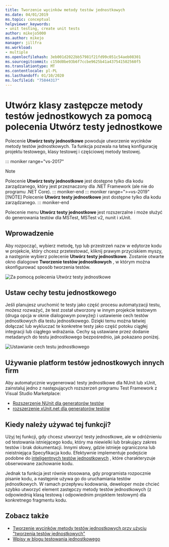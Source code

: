 ```yaml
---
title: Tworzenie wycinków metody testów jednostkowych
ms.date: 04/01/2019
ms.topic: conceptual
helpviewer_keywords:
- unit testing, create unit tests
author: mikejo5000
ms.author: mikejo
manager: jillfra
ms.workload:
- multiple
ms.openlocfilehash: 3eb001d2022bb57981f21fd99c051c54aeb08301
ms.sourcegitcommit: c150d0be93b6f7ccbe9625b41a437541502560f5
ms.translationtype: MT
ms.contentlocale: pl-PL
ms.lasthandoff: 01/10/2020
ms.locfileid: "75844317"
---
```

# <a name="create-unit-test-method-stubs-with-the-create-unit-tests-command"></a>Utwórz klasy zastępcze metody testów jednostkowych za pomocą polecenia Utwórz testy jednostkowe

Polecenie **Utwórz testy jednostkowe** powoduje utworzenie wycinków metody testów jednostkowych. Ta funkcja pozwala na łatwą konfigurację projektu testowego, klasy testowej i częściowej metody testowej.

::: moniker range="vs-2017"
> [!NOTE]
> Polecenie **Utwórz testy jednostkowe** jest dostępne tylko dla kodu zarządzanego, który jest przeznaczony dla .NET Framework (ale nie do programu .NET Core).
::: moniker-end
::: moniker range=">=vs-2019"
> [!NOTE]
> Polecenie **Utwórz testy jednostkowe** jest dostępne tylko dla kodu zarządzanego.
::: moniker-end

Polecenie menu **Utwórz testy jednostkowe** jest rozszerzalne i może służyć do generowania testów dla MSTest, MSTest v2, nunit i xUnit.

## <a name="get-started"></a>Wprowadzenie

Aby rozpocząć, wybierz metodę, typ lub przestrzeń nazw w edytorze kodu w projekcie, który chcesz przetestować, kliknij prawym przyciskiem myszy, a następnie wybierz polecenie **Utwórz testy jednostkowe**. Zostanie otwarte okno dialogowe **Tworzenie testów jednostkowych** , w którym można skonfigurować sposób tworzenia testów.

![Za pomocą polecenia Utwórz testy jednostkowe](media/createunittestcommand.png)

## <a name="set-unit-test-traits"></a>Ustaw cechy testu jednostkowego

Jeśli planujesz uruchomić te testy jako część procesu automatyzacji testu, możesz rozważyć, że test został utworzony w innym projekcie testowym (druga opcja w oknie dialogowym powyżej) i ustawienie cech testów jednostkowych dla testu jednostkowego. Dzięki temu można łatwiej dołączać lub wykluczać te konkretne testy jako część potoku ciągłej integracji lub ciągłego wdrażania. Cechy są ustawiane przez dodanie metadanych do testu jednostkowego bezpośrednio, jak pokazano poniżej.

![Ustawianie cech testu jednostkowego](media/createunittest.png)

## <a name="use-third-party-unit-test-frameworks"></a>Używanie platform testów jednostkowych innych firm

Aby automatycznie wygenerować testy jednostkowe dla NUnit lub xUnit, zainstaluj jedno z następujących rozszerzeń programu Test Framework z Visual Studio Marketplace:

* [Rozszerzenie NUnit dla generatorów testów](https://marketplace.visualstudio.com/items?itemName=NUnitDevelopers.TestGeneratorNUnitextension)
* [rozszerzenie xUnit.net dla generatorów testów](https://marketplace.visualstudio.com/items?itemName=BradWilson.xUnitnetTestExtensions)

## <a name="when-should-i-use-this-feature"></a>Kiedy należy używać tej funkcji?

Użyj tej funkcji, gdy chcesz utworzyć testy jednostkowe, ale w odróżnieniu od testowania istniejącego kodu, który ma niewielki lub brakujący zakres testów i brak dokumentacji. Innymi słowy, gdzie istnieje ograniczona lub nieistniejąca Specyfikacja kodu. Efektywnie implementuje podejście podobne do [inteligentnych testów jednostkowych](https://devblogs.microsoft.com/devops/introducing-smart-unit-tests/) , które charakteryzuje obserwowane zachowanie kodu.

Jednak ta funkcja jest równie stosowana, gdy programista rozpocznie pisanie kodu, a następnie używa go do uruchamiania testów jednostkowych. W ramach przepływu kodowania, deweloper może chcieć szybko utworzyć element zastępczy metody testów jednostkowych (z odpowiednią klasą testową i odpowiednim projektem testowym) dla konkretnego fragmentu kodu.

## <a name="see-also"></a>Zobacz także

- [Tworzenie wycinków metody testów jednostkowych przy użyciu "tworzenia testów jednostkowych"](https://devblogs.microsoft.com/devops/creating-unit-test-method-stubs-with-create-unit-tests/)
- [Wpisy w blogu testowania jednostkowego](https://devblogs.microsoft.com/devops/?s=unit+testing)
